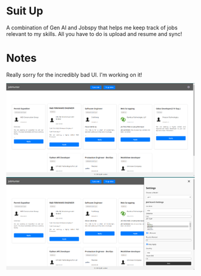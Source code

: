 # Suit Up
A combination of Gen AI and Jobspy that helps me keep track of jobs relevant to my skills.
All you have to do is upload and resume and sync!

# Notes
Really sorry for the incredibly bad UI. I'm working on it!

![Implementation 1](https://github.com/MinatoNamikaze02/suitup/blob/master/assets/imp1.png)
![Implementation 2](https://github.com/MinatoNamikaze02/suitup/blob/master/assets/imp2.png)
